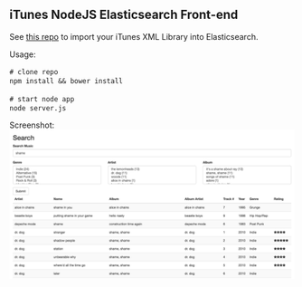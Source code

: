 ## iTunes NodeJS Elasticsearch Front-end

See [this repo](https://github.com/EricLondon/ruby-import-itunes-elasticsearch) to import your iTunes XML Library into Elasticsearch.

Usage:

```
# clone repo
npm install && bower install

# start node app
node server.js

```

Screenshot:
![search itunes music](https://raw.githubusercontent.com/EricLondon/itunes-nodejs-elasticsearch-front-end/master/screenshot.png "Search iTunes Music")
